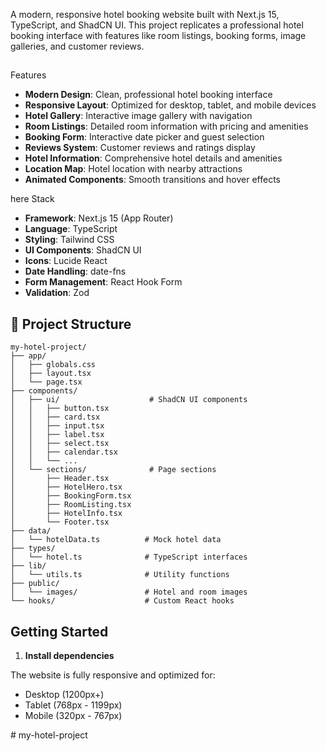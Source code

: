 

A modern, responsive hotel booking website built with Next.js 15, TypeScript, and ShadCN UI. This project replicates a professional hotel booking interface with features like room listings, booking forms, image galleries, and customer reviews.

##
Features

- **Modern Design**: Clean, professional hotel booking interface
- **Responsive Layout**: Optimized for desktop, tablet, and mobile devices
- **Hotel Gallery**: Interactive image gallery with navigation
- **Room Listings**: Detailed room information with pricing and amenities
- **Booking Form**: Interactive date picker and guest selection
- **Reviews System**: Customer reviews and ratings display
- **Hotel Information**: Comprehensive hotel details and amenities
- **Location Map**: Hotel location with nearby attractions
- **Animated Components**: Smooth transitions and hover effects

here Stack

- **Framework**: Next.js 15 (App Router)
- **Language**: TypeScript
- **Styling**: Tailwind CSS
- **UI Components**: ShadCN UI
- **Icons**: Lucide React
- **Date Handling**: date-fns
- **Form Management**: React Hook Form
- **Validation**: Zod

## 📁 Project Structure

```
my-hotel-project/
├── app/
│   ├── globals.css
│   ├── layout.tsx
│   └── page.tsx
├── components/
│   ├── ui/                    # ShadCN UI components
│   │   ├── button.tsx
│   │   ├── card.tsx
│   │   ├── input.tsx
│   │   ├── label.tsx
│   │   ├── select.tsx
│   │   ├── calendar.tsx
│   │   └── ...
│   └── sections/              # Page sections
│       ├── Header.tsx
│       ├── HotelHero.tsx
│       ├── BookingForm.tsx
│       ├── RoomListing.tsx
│       ├── HotelInfo.tsx
│       └── Footer.tsx
├── data/
│   └── hotelData.ts          # Mock hotel data
├── types/
│   └── hotel.ts              # TypeScript interfaces
├── lib/
│   └── utils.ts              # Utility functions
├── public/
│   └── images/               # Hotel and room images
└── hooks/                    # Custom React hooks
```

##  Getting Started

1. **Install dependencies**

The website is fully responsive and optimized for:
- Desktop (1200px+)
- Tablet (768px - 1199px)  
- Mobile (320px - 767px)

#   m y - h o t e l - p r o j e c t 
 
 
